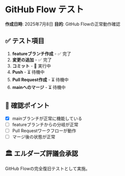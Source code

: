 # GitHub Flow テスト

**作成日時**: 2025年7月8日
**目的**: GitHub Flowの正常動作確認

## ✅ テスト項目

1. **featureブランチ作成** - ✅ 完了
2. **変更の追加** - ✅ 完了
3. **コミット** - 🚀 実行中
4. **Push** - ⏳ 待機中
5. **Pull Request作成** - ⏳ 待機中
6. **mainへのマージ** - ⏳ 待機中

## 🎯 確認ポイント

- [x] mainブランチが正常に機能している
- [ ] featureブランチからの分岐が正常
- [ ] Pull Requestワークフローが動作
- [ ] マージ後の状態が正常

## 🏛️ エルダーズ評議会承認

GitHub Flowの完全復旧テストとして実施。
